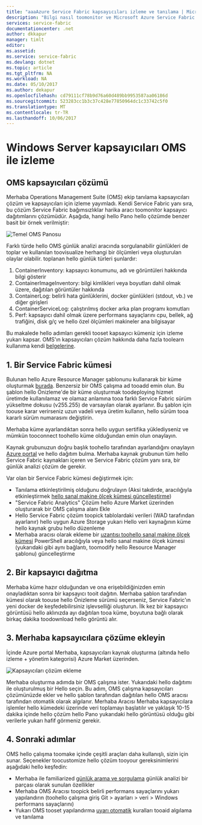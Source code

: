 ```yaml
---
title: "aaaAzure Service Fabric kapsayıcıları izleme ve tanılama | Microsoft Docs"
description: "Bilgi nasıl toomonitor ve Microsoft Azure Service Fabric üzerinde OMS'ın kapsayıcıları çözümüyle bağımsızlıklar kapsayıcıları tanılayın."
services: service-fabric
documentationcenter: .net
author: dkkapur
manager: timlt
editor: 
ms.assetid: 
ms.service: service-fabric
ms.devlang: dotnet
ms.topic: article
ms.tgt_pltfrm: NA
ms.workload: NA
ms.date: 05/10/2017
ms.author: dekapur
ms.openlocfilehash: cd79111cf78b9d76a60d489bb9953587aa06186d
ms.sourcegitcommit: 523283cc1b3c37c428e77850964dc1c33742c5f0
ms.translationtype: MT
ms.contentlocale: tr-TR
ms.lasthandoff: 10/06/2017
---
```

# <a name="monitoring-windows-server-containers-with-oms"></a>Windows Server kapsayıcıları OMS ile izleme

## <a name="oms-containers-solution"></a>OMS kapsayıcıları çözümü

Merhaba Operations Management Suite (OMS) ekip tanılama kapsayıcıları çözüm ve kapsayıcıları için izleme yayımladı. Kendi Service Fabric yanı sıra, bu çözüm Service Fabric bağımsızlıklar harika aracı toomonitor kapsayıcı dağıtımlarını çözümüdür. Aşağıda, hangi hello Pano hello çözümde benzer basit bir örnek verilmiştir:

![Temel OMS Panosu](./media/service-fabric-diagnostics-containers-windowsserver/oms-containers-dashboard.png)

Farklı türde hello OMS günlük analizi aracında sorgulanabilir günlükleri de toplar ve kullanılan toovisualize herhangi bir ölçümleri veya oluşturulan olaylar olabilir. toplanan hello günlük türleri şunlardır:

1. ContainerInventory: kapsayıcı konumunu, adı ve görüntüleri hakkında bilgi gösterir
2. ContainerImageInventory: bilgi kimlikleri veya boyutları dahil olmak üzere, dağıtılan görüntüler hakkında
3. ContainerLog: belirli hata günlüklerini, docker günlükleri (stdout, vb.) ve diğer girişleri
4. ContainerServiceLog: çalıştırılmış docker arka plan programı komutları
5. Perf: kapsayıcı dahil olmak üzere performans sayaçlarını cpu, bellek, ağ trafiğini, disk g/ç ve hello özel ölçümleri makineler ana bilgisayar

Bu makalede hello adımları gerekli tooset kapsayıcı kümeniz için izleme yukarı kapsar. OMS'ın kapsayıcıları çözüm hakkında daha fazla toolearn kullanıma kendi [belgelerine](../log-analytics/log-analytics-containers.md).

## <a name="1-set-up-a-service-fabric-cluster"></a>1. Bir Service Fabric kümesi

Bulunan hello Azure Resource Manager şablonunu kullanarak bir küme oluşturmak [burada](https://github.com/dkkapur/Service-Fabric/tree/master/ARM%20Templates/SF%20OMS%20Sample). Benzersiz bir OMS çalışma ad tooadd emin olun. Bu şablon hello Önizleme'de bir küme oluşturmak toodeploying hizmet üretimde kullanılamaz ve olamaz anlamına tooa farklı Service Fabric sürüm yükseltme dokusu (v255.255) de varsayılan olarak ayarlanır. Bu şablon için toouse karar verirseniz uzun vadeli veya üretim kullanın, hello sürüm tooa kararlı sürüm numarasını değiştirin.

Merhaba küme ayarlandıktan sonra hello uygun sertifika yüklediyseniz ve mümkün tooconnect toohello küme olduğundan emin olun onaylayın.

Kaynak grubunuzun doğru başlık toohello tarafından ayarlandığını onaylayın [Azure portal](https://portal.azure.com/) ve hello dağıtım bulma. Merhaba kaynak grubunun tüm hello Service Fabric kaynakları içeren ve Service Fabric çözüm yanı sıra, bir günlük analizi çözüm de gerekir.

Var olan bir Service Fabric kümesi değiştirmek için:
* Tanılama etkinleştirilmiş olduğunu doğrulayın (Aksi takdirde, aracılığıyla etkinleştirmek [hello sanal makine ölçek kümesi güncelleştirme](/rest/api/virtualmachinescalesets/create-or-update-a-set))
* "Service Fabric Analytics" Çözüm hello Azure Market üzerinden oluşturarak bir OMS çalışma alanı Ekle
* Hello Service Fabric çözüm toopick tablolardaki verileri (WAD tarafından ayarlanır) hello uygun Azure Storage yukarı Hello veri kaynağının küme hello kaynak grubu hello düzenleme
* Merhaba aracısı olarak ekleme bir [uzantısı toohello sanal makine ölçek kümesi](/powershell/module/azurerm.compute/add-azurermvmssextension) PowerShell aracılığıyla veya hello sanal makine ölçek kümesi (yukarıdaki gibi aynı bağlantı, toomodify hello Resource Manager şablonu) güncelleştirme

## <a name="2-deploy-a-container"></a>2. Bir kapsayıcı dağıtma

Merhaba küme hazır olduğundan ve ona erişebildiğinizden emin onayladıktan sonra bir kapsayıcı tooit dağıtın. Merhaba şablon tarafından kümesi olarak toouse hello Önizleme sürümü seçerseniz, Service Fabric'ın yeni docker de keşfedebilirsiniz işlevselliği oluşturun. İlk kez bir kapsayıcı görüntüsü hello aklınızda ayı dağıtılan tooa küme, boyutuna bağlı olarak birkaç dakika toodownload hello görüntü alır.

## <a name="3-add-hello-containers-solution"></a>3. Merhaba kapsayıcılara çözüme ekleyin

İçinde Azure portal Merhaba, kapsayıcıları kaynak oluşturma (altında hello izleme + yönetim kategorisi) Azure Market üzerinden. 

![Kapsayıcıları çözüm ekleme](./media/service-fabric-diagnostics-containers-windowsserver/containers-solution.png)

Merhaba oluşturma adımda bir OMS çalışma ister. Yukarıdaki hello dağıtımı ile oluşturulmuş bir Hello seçin. Bu adım, OMS çalışma kapsayıcıları çözümünüzde ekler ve hello şablon tarafından dağıtılan hello OMS aracısı tarafından otomatik olarak algılanır. Merhaba Aracısı Merhaba kapsayıcılara işlemler hello kümedeki üzerinde veri toplamayı başlatılır ve yaklaşık 10-15 dakika içinde hello çözüm hello Pano yukarıdaki hello görüntüsü olduğu gibi verilerle yukarı hafif görmeniz gerekir.

## <a name="4-next-steps"></a>4. Sonraki adımlar

OMS hello çalışma toomake içinde çeşitli araçları daha kullanışlı, sizin için sunar. Seçenekler toocustomize hello çözüm tooyour gereksinimlerini aşağıdaki hello keşfedin:
- Merhaba ile familiarized [günlük arama ve sorgulama](../log-analytics/log-analytics-log-searches.md) günlük analizi bir parçası olarak sunulan özellikler
- Merhaba OMS Aracısı toopick belirli performans sayaçlarını yukarı yapılandırın (toohello çalışma giriş Git > ayarları > veri > Windows performans sayaçlarını)
- Yukarı OMS tooset yapılandırma [uyarı otomatik](../log-analytics/log-analytics-alerts.md) kuralları tooaid algılama ve tanılama
